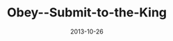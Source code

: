 ---
layout: music 
title: "Obey--Submit-to-the-King"
series: "Kingdom Come"
date: 2013-10-26 
description: "Chuck Mingo talks about submitting to the King"
audio: "http://www.crossroads.net/players/media/hq/102613forweb.mp3"
audio-duration: "50:48"
---